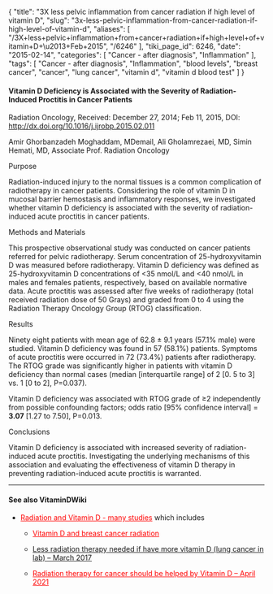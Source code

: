 {
    "title": "3X less pelvic inflammation from cancer radiation if high level of vitamin D",
    "slug": "3x-less-pelvic-inflammation-from-cancer-radiation-if-high-level-of-vitamin-d",
    "aliases": [
        "/3X+less+pelvic+inflammation+from+cancer+radiation+if+high+level+of+vitamin+D+\u2013+Feb+2015",
        "/6246"
    ],
    "tiki_page_id": 6246,
    "date": "2015-02-14",
    "categories": [
        "Cancer - after diagnosis",
        "Inflammation"
    ],
    "tags": [
        "Cancer - after diagnosis",
        "Inflammation",
        "blood levels",
        "breast cancer",
        "cancer",
        "lung cancer",
        "vitamin d",
        "vitamin d blood test"
    ]
}


#### Vitamin D Deficiency is Associated with the Severity of Radiation-Induced Proctitis in Cancer Patients

Radiation Oncology, Received: December 27, 2014; Feb 11, 2015, DOI: http://dx.doi.org/10.1016/j.ijrobp.2015.02.011

Amir Ghorbanzadeh Moghaddam, MDemail, Ali Gholamrezaei, MD, Simin Hemati, MD, Associate Prof. Radiation Oncology

Purpose

Radiation-induced injury to the normal tissues is a common complication of radiotherapy in cancer patients. Considering the role of vitamin D in mucosal barrier hemostasis and inflammatory responses, we investigated whether vitamin D deficiency is associated with the severity of radiation-induced acute proctitis in cancer patients.

Methods and Materials

This prospective observational study was conducted on cancer patients referred for pelvic radiotherapy. Serum concentration of 25-hydroxyvitamin D was measured before radiotherapy. Vitamin D deficiency was defined as 25-hydroxyvitamin D concentrations of <35 nmol/L and <40 nmol/L in males and females patients, respectively, based on available normative data. Acute proctitis was assessed after five weeks of radiotherapy (total received radiation dose of 50 Grays) and graded from 0 to 4 using the Radiation Therapy Oncology Group (RTOG) classification.

Results

Ninety eight patients with mean age of 62.8 ± 9.1 years (57.1% male) were studied. Vitamin D deficiency was found in 57 (58.1%) patients. Symptoms of acute proctitis were occurred in 72 (73.4%) patients after radiotherapy. The RTOG grade was significantly higher in patients with vitamin D deficiency than normal cases (median <span>[interquartile range]</span> of 2 <span>[0. 5 to 3]</span> vs. 1 <span>[0 to 2]</span>, P=0.037). 

Vitamin D deficiency was associated with RTOG grade of ≥2 independently from possible confounding factors; odds ratio <span>[95% confidence interval]</span> =  **3.07**  <span>[1.27 to 7.50]</span>, P=0.013.

Conclusions

Vitamin D deficiency is associated with increased severity of radiation-induced acute proctitis. Investigating the underlying mechanisms of this association and evaluating the effectiveness of vitamin D therapy in preventing radiation-induced acute proctitis is warranted.

---

#### See also VitaminDWiki

* <a href="/posts/radiation-and-vitamin-d-many-studies" style="color: red; text-decoration: underline;" title="This post/category does not exist yet: Radiation and Vitamin D - many studies">Radiation and Vitamin D - many studies</a> which includes

   * <a href="/posts/vitamin-d-and-breast-cancer-radiation" style="color: red; text-decoration: underline;" title="This post/category does not exist yet: Vitamin D and breast cancer radiation">Vitamin D and breast cancer radiation</a>

   * [Less radiation therapy needed if have more vitamin D (lung cancer in lab) – March 2017](/posts/less-radiation-therapy-needed-if-have-more-vitamin-d-lung-cancer-in-lab)

   * <a href="/posts/radiation-therapy-for-cancer-should-be-helped-by-vitamin-d" style="color: red; text-decoration: underline;" title="This post/category does not exist yet: Radiation therapy for cancer should be helped by Vitamin D – April 2021">Radiation therapy for cancer should be helped by Vitamin D – April 2021</a>